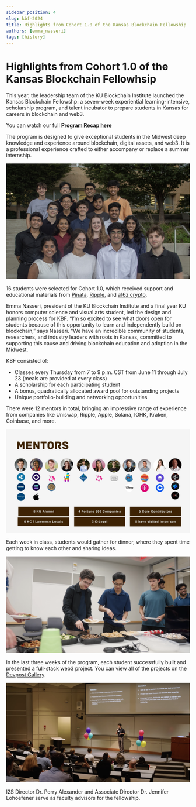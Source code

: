 ```yaml
---
sidebar_position: 4
slug: kbf-2024
title: Highlights from Cohort 1.0 of the Kansas Blockchain Fellowship
authors: [emma_nasseri]
tags: [history]
---
```


# Highlights from Cohort 1.0 of the Kansas Blockchain Fellowhsip

This year, the leadership team of the KU Blockchain Institute launched the Kansas Blockchain Fellowshp: a seven-week experiential learning-intensive, scholarship program, and talent incubator to prepare students in Kansas for careers in blockchain and web3.

You can watch our full **[Program Recap here](https://www.youtube.com/watch?v=NCb_VALLJcw)**

The program is designed to give exceptional students in the Midwest deep knowledge and experience around blockchain, digital assets, and web3. It is a professional experience crafted to either accompany or replace a summer internship.

![Group Photo](group_photo.jpg)

<!-- truncate -->

16 students were selected for Cohort 1.0, which received support and educational materials from [Pinata](https://pinata.cloud/), [Ripple](https://ripple.com/), and [a16z crypto](https://a16zcrypto.com/).

Emma Nasseri, president of the KU Blockchain Institute and a final year KU honors computer science and visual arts student, led the design and planning process for KBF. “I’m so excited to see what doors open for students because of this opportunity to learn and independently build on blockchain,” says Nasseri. “We have an incredible community of students, researchers, and industry leaders with roots in Kansas, committed to supporting this cause and driving blockchain education and adoption in the Midwest.

KBF consisted of:

- Classes every Thursday from 7 to 9 p.m. CST from June 11 through July 23 (meals are provided at every class)
- A scholarship for each participating student
- A bonus, quadratically allocated award pool for outstanding projects
- Unique portfolio-building and networking opportunities

There were 12 mentors in total, bringing an impressive range of experience from companies like Uniswap, Ripple, Apple, Solana, IOHK, Kraken, Coinbase, and more.

![KBF Mentors](mentors2.jpg)

Each week in class, students would gather for dinner, where they spent time getting to know each other and sharing ideas.

![Dinner](dinner.png)

In the last three weeks of the program, each student successfully built and presented a full-stack web3 project. You can view all of the projects on the [Devpost Gallery](https://kbf-capstones-24.devpost.com/project-gallery).

![Marco's Presentation](presentation.png)

I2S Director Dr. Perry Alexander and Associate Director Dr. Jennifer Lohoefener serve as faculty advisors for the fellowship.
